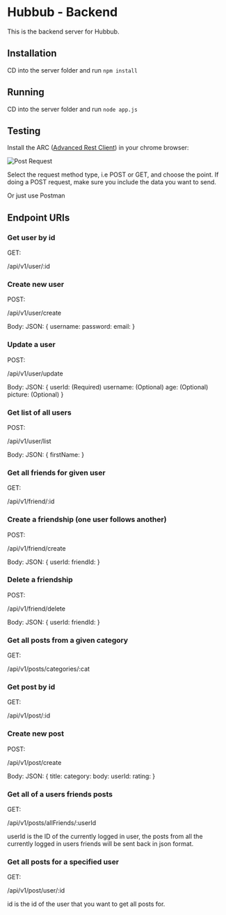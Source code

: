 # Hubbub - Backend

This is the backend server for Hubbub.


## Installation

CD into the server folder and run `npm install`

## Running

CD into the server folder and run `node app.js`

## Testing

Install the ARC ([Advanced Rest Client](https://chrome.google.com/webstore/detail/advanced-rest-client/hgmloofddffdnphfgcellkdfbfbjeloo/)) in your chrome browser:


![Post Request](https://i.imgur.com/7gabsN9.png)


Select the request method type, i.e POST or GET, and choose the point. If doing a POST request, make sure you include the data you want to send.

Or just use Postman

## Endpoint URIs

### Get user by id

GET:

/api/v1/user/:id

### Create new user

POST:

/api/v1/user/create

Body: JSON: {
    username:
    password:
    email:
}

### Update a user

POST:

/api/v1/user/update

Body: JSON: {
    userId: (Required)
    username: (Optional)
    age: (Optional)
    picture: (Optional)
}

### Get list of all users

POST:

/api/v1/user/list

Body: JSON: {
    firstName:
}

### Get all friends for given user

GET:

/api/v1/friend/:id

### Create a friendship (one user follows another)

POST:

/api/v1/friend/create

Body: JSON: {
    userId:
    friendId:
}

### Delete a friendship

POST:

/api/v1/friend/delete

Body: JSON: {
    userId:
    friendId:
}

### Get all posts from a given category

GET:

/api/v1/posts/categories/:cat

### Get post by id

GET:

/api/v1/post/:id

### Create new post

POST:

/api/v1/post/create

Body: JSON: {
    title:
    category:
    body:
    userId:
    rating:
}

### Get all of a users friends posts

GET:

/api/v1/posts/allFriends/:userId

userId is the ID of the currently logged in user, the posts from all the currently logged in users friends will be sent back in json format.

### Get all posts for a specified user

GET:

/api/v1/post/user/:id

id is the id of the user that you want to get all posts for.
